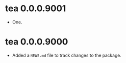 <!-- NEWS.md is maintained by https://cynkra.github.io/fledge, do not edit -->

# tea 0.0.0.9001

- One.


# tea 0.0.0.9000

* Added a `NEWS.md` file to track changes to the package.

